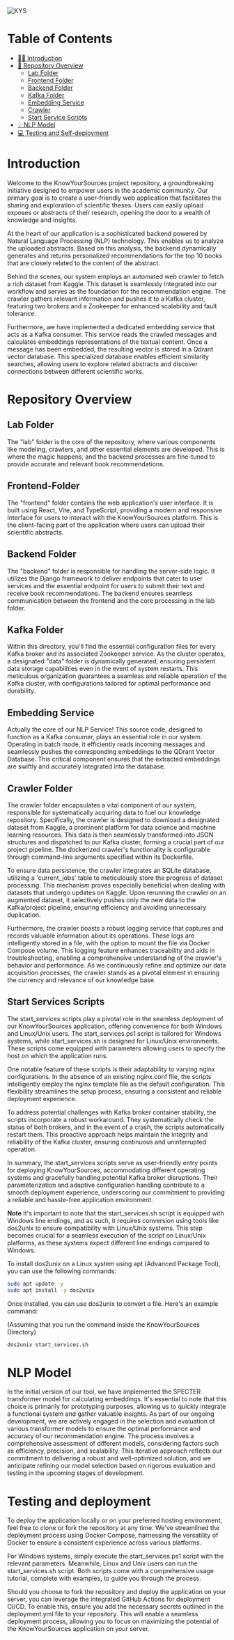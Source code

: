
![KYS](https://github.com/MrChriwo/KnowYourSources/assets/96289753/e97b134e-b970-434a-986f-1f4113835318)


# Table of Contents

- [🙋‍♂️ Introduction](#introduction)
- [🔎 Repository Overview](#repository-overview)
  - [Lab Folder](#lab-folder)
  - [Frontend Folder](#frontend-folder)
  - [Backend Folder](#backend-folder)
  - [Kafka Folder](#kafka-folder)
  - [Embedding Service](#embedding-service)
  - [Crawler](#crawler-folder)
  - [Start Service Scripts](#start-services-scripts)
- [💡 NLP Model](#nlp-model)
- [💻 Testing and Self-deployment](#testing-and-deployment)


 # Introduction

Welcome to the KnowYourSources project repository, a groundbreaking initiative designed to empower users in the academic community. Our primary goal is to create a user-friendly web application that facilitates the sharing and exploration of scientific theses. Users can easily upload exposes or abstracts of their research, opening the door to a wealth of knowledge and insights.

At the heart of our application is a sophisticated backend powered by Natural Language Processing (NLP) technology. This enables us to analyze the uploaded abstracts. Based on this analysis, the backend dynamically generates and returns personalized recommendations for the top 10 books that are closely related to the content of the abstract.

Behind the scenes, our system employs an automated web crawler to fetch a rich dataset from Kaggle. This dataset is seamlessly integrated into our workflow and serves as the foundation for the recommendation engine. The crawler gathers relevant information and pushes it to a Kafka cluster, featuring two brokers and a Zookeeper for enhanced scalability and fault tolerance.

Furthermore, we have implemented a dedicated embedding service that acts as a Kafka consumer. This service reads the crawled messages and calculates embeddings representations of the textual content. Once a message has been embedded, the resulting vector is stored in a Qdrant vector database. This specialized database enables efficient similarity searches, allowing users to explore related abstracts and discover connections between different scientific works.


# Repository Overview

## Lab Folder

The "lab" folder is the core of the repository, where various components like modeling, crawlers, and other essential elements are developed. This is where the magic happens, and the backend processes are fine-tuned to provide accurate and relevant book recommendations.


## Frontend-Folder 

The "frontend" folder contains the web application's user interface. It is built using React, Vite, and TypeScript, providing a modern and responsive interface for users to interact with the KnowYourSources platform. This is the client-facing part of the application where users can upload their scientific abstracts.


## Backend Folder

The "backend" folder is responsible for handling the server-side logic. It utilizes the Django framework to deliver endpoints that cater to user services and the essential endpoint for users to submit their text and receive book recommendations. The backend ensures seamless communication between the frontend and the core processing in the lab folder.


## Kafka Folder

Within this directory, you'll find the essential configuration files for every Kafka broker and its associated Zookeeper service. As the cluster operates, a designated "data" folder is dynamically generated, ensuring persistent data storage capabilities even in the event of system restarts. This meticulous organization guarantees a seamless and reliable operation of the Kafka cluster, with configurations tailored for optimal performance and durability.

## Embedding Service

Actually the core of our NLP Service! This source code, designed to function as a Kafka consumer, plays an essential role in our system. Operating in batch mode, it efficiently reads incoming messages and seamlessly pushes the corresponding embeddings to the QDrant Vector Database. This critical component ensures that the extracted embeddings are swiftly and accurately integrated into the database.

## Crawler Folder 

The crawler folder encapsulates a vital component of our system, responsible for systematically acquiring data to fuel our knowledge repository. Specifically, the crawler is designed to download a designated dataset from Kaggle, a prominent platform for data science and machine learning resources. This data is then seamlessly transformed into JSON structures and dispatched to our Kafka cluster, forming a crucial part of our project pipeline. The dockerized crawler's functionality is configurable through command-line arguments specified within its Dockerfile.

To ensure data persistence, the crawler integrates an SQLite database, utilizing a 'current_jobs' table to meticulously store the progress of dataset processing. This mechanism proves especially beneficial when dealing with datasets that undergo updates on Kaggle. Upon rerunning the crawler on an augmented dataset, it selectively pushes only the new data to the Kafka/project pipeline, ensuring efficiency and avoiding unnecessary duplication.

Furthermore, the crawler boasts a robust logging service that captures and records valuable information about its operations. These logs are intelligently stored in a file, with the option to mount the file via Docker Compose volume. This logging feature enhances traceability and aids in troubleshooting, enabling a comprehensive understanding of the crawler's behavior and performance. As we continuously refine and optimize our data acquisition processes, the crawler stands as a pivotal element in ensuring the currency and relevance of our knowledge base.

## Start Services Scripts 

The start_services scripts play a pivotal role in the seamless deployment of our KnowYourSources application, offering convenience for both Windows and Linux/Unix users. The start_services.ps1 script is tailored for Windows systems, while start_services.sh is designed for Linux/Unix environments. These scripts come equipped with parameters allowing users to specify the host on which the application runs.

One notable feature of these scripts is their adaptability to varying nginx configurations. In the absence of an existing nginx.conf file, the scripts intelligently employ the nginx template file as the default configuration. This flexibility streamlines the setup process, ensuring a consistent and reliable deployment experience.

To address potential challenges with Kafka broker container stability, the scripts incorporate a robust workaround. They systematically check the status of both brokers, and in the event of a crash, the scripts automatically restart them. This proactive approach helps maintain the integrity and reliability of the Kafka cluster, ensuring continuous and uninterrupted operation.

In summary, the start_services scripts serve as user-friendly entry points for deploying KnowYourSources, accommodating different operating systems and gracefully handling potential Kafka broker disruptions. Their parameterization and adaptive configuration handling contribute to a smooth deployment experience, underscoring our commitment to providing a reliable and hassle-free application environment.

**Note** 
It's important to note that the start_services.sh script is equipped with Windows line endings, and as such, it requires conversion using tools like dos2unix to ensure compatibility with Linux/Unix systems. This step becomes crucial for a seamless execution of the script on Linux/Unix platforms, as these systems expect different line endings compared to Windows.


To install dos2unix on a Linux system using apt (Advanced Package Tool), you can use the following commands:

```bash
sudo apt update -y
sudo apt install -y dos2unix
```

Once installed, you can use dos2unix to convert a file. Here's an example command:


(Assuming that you run the command inside the KnowYourSources Directory) 

```bash
dos2unix start_services.sh
```

# NLP Model

In the initial version of our tool, we have implemented the SPECTER transformer model for calculating embeddings. It's essential to note that this choice is primarily for prototyping purposes, allowing us to quickly integrate a functional system and gather valuable insights. As part of our ongoing development, we are actively engaged in the selection and evaluation of various transformer models to ensure the optimal performance and accuracy of our recommendation engine. The process involves a comprehensive assessment of different models, considering factors such as efficiency, precision, and scalability. This iterative approach reflects our commitment to delivering a robust and well-optimized solution, and we anticipate refining our model selection based on rigorous evaluation and testing in the upcoming stages of development.

# Testing and deployment

To deploy the application locally or on your preferred hosting environment, feel free to clone or fork the repository at any time. We've streamlined the deployment process using Docker Compose, harnessing the versatility of Docker to ensure a consistent experience across various platforms.

For Windows systems, simply execute the start_services.ps1 script with the relevant parameters. Meanwhile, Linux and Unix users can run the start_services.sh script. Both scripts come with a comprehensive usage tutorial, complete with examples, to guide you through the process.

Should you choose to fork the repository and deploy the application on your server, you can leverage the integrated GitHub Actions for deployment CI/CD. To enable this, ensure you add the necessary secrets outlined in the deployment.yml file to your repository. This will enable a seamless deployment process, allowing you to focus on maximizing the potential of the KnowYourSources application on your server. 
